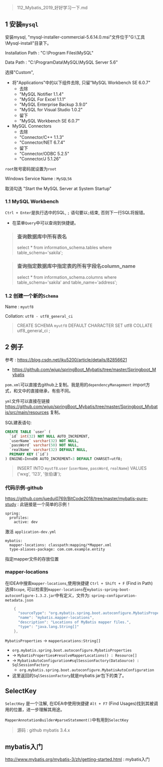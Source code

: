 > 112_Mybatis_2019_好好学习一下.md

## 1 安装`mysql`

安装mysql, "mysql-installer-commercial-5.6.14.0.msi"文件位于"G:\工具\Mysql-install"目录下。

Installation Path : "C:\Program Files\MySQL\"

Data Path : "C:\ProgramData\MySQL\MySQL Server 5.6\"

选择"Custom", 
- 将"Applications"中的以下组件去除, 只留"MySQL Workbench SE 6.0.7"
    - 去除
    - "MySQL Notifier 1.1.4"
    - "MySQL For Excel 1.1.1"
    - "MySQL Enterprise Backup 3.9.0"
    - "MySQL for Visual Studio 1.0.2"
    - 留下
    - "MySQL Workbench SE 6.0.7"
- MySQL Connectors
    - 去除
    - "Connector/C++ 1.1.3"
    - "Connector/NET 6.7.4"
    - 留下
    - "Connector/ODBC 5.2.5"
    - "Connector/J 5.1.26"

`root`账号密码就设置为`root`

Windows Service Name : `MySQL56`

取消勾选 "Start the MySQL Server at System Startup"

### 1.1 MySQL Workbench

`Ctrl + Enter`是执行选中的SQL, `;` 语句要以`;`结束, 否则下一行SQL将报错。
- 在菜单`Query`中可以查询到快捷键。


> ### 查询数据库中所有表名
>
> select * from information_schema.tables where table_schema='sakila';

> ### 查询指定数据库中指定表的所有字段名column_name
> 
> select * from information_schema.columns where table_schema='sakila' and table_name='address';

### 1.2 创建一个新的`Schema`

Name : `myutf8`

Collation: `utf8 - utf8_general_ci`

> CREATE SCHEMA `myutf8` DEFAULT CHARACTER SET utf8 COLLATE utf8_general_ci ;


## 2 例子

参考 : <https://blog.csdn.net/iku5200/article/details/82856621>
- <https://github.com/wjup/springBoot_Mybatis/tree/master/Springboot_Mybatis>

`pom.xml`可以直接去github上复制。我是用的`dependencyManagement` import方式，和文中的直接继承，有些不同。

`yml`文件可以直接在链接 <https://github.com/wjup/springBoot_Mybatis/tree/master/Springboot_Mybatis/src/main/resources> 复制。

SQL建表语句:

```SQL
CREATE TABLE `user` (
  `id` int(32) NOT NULL AUTO_INCREMENT,
  `userName` varchar(32) NOT NULL,
  `passWord` varchar(50) NOT NULL,
  `realName` varchar(32) DEFAULT NULL,
  PRIMARY KEY (`id`)
) ENGINE=InnoDB AUTO_INCREMENT=3 DEFAULT CHARSET=utf8;
```

> INSERT INTO `myutf8`.`user` (`userName`, `passWord`, `realName`) VALUES ('wxg', '123', '张伯谦');

### 代码示例-github

<https://github.com/juedui0769/BitCode2018/tree/master/mybatis-pure-study> : 此链接是一个简单的示例！

```
spring:
  profiles:
    active: dev
```

激活 `application-dev.yml`

```
mybatis:
  mapper-locations: classpath:mapping/*Mapper.xml
  type-aliases-package: com.com.example.entity
```

指定mapper文件的存放位置

### mapper-locations

在IDEA中搜索`mapper-locations`,使用快捷键 `Ctrl + Shift + F` (Find in Path) 选择`Scope`, 可以检索到`mapper-locations`在`mybatis-spring-boot-autoconfigure-1.3.2.jar`中有定义，文件为: `spring-configuration-metadata.json`

```java
    {
      "sourceType": "org.mybatis.spring.boot.autoconfigure.MybatisProperties",
      "name": "mybatis.mapper-locations",
      "description": "Locations of MyBatis mapper files.",
      "type": "java.lang.String[]"
    },
```

`MybatisProperties` -> `mapperLocations:String[]`
- `org.mybatis.spring.boot.autoconfigure.MybatisProperties`
- -> `MybatisProperties#resolveMapperLocations() : Resource[]`
- -> `MybatisAutoConfiguration#sqlSessionFactory(DataSource) : SqlSessionFactory`
  - `org.mybatis.spring.boot.autoconfigure.MybatisAutoConfiguration`
- 这里返回的`SqlSessionFactory`就是mybatis jar包下的类了。


## SelectKey

`SelectKey` 是一个注解, 在IDEA中使用快捷键 `Alt + F7` (Find Usages)找到其被调用的位置，进一步理解其用途。

`MapperAnnotationBuilder#parseStatement()`中有用到`SelectKey`

> 源码 : github mybatis 3.4.x


## mybatis入门

<http://www.mybatis.org/mybatis-3/zh/getting-started.html> : mybatis入门










































